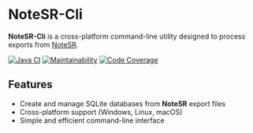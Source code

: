 # NoteSR-Cli

**NoteSR-Cli** is a cross-platform command-line utility designed to process exports from [NoteSR](https://github.com/zHd4/NoteSR).

[![Java CI](https://github.com/zHd4/NoteSR-Cli/actions/workflows/ci.yml/badge.svg)](https://github.com/zHd4/NoteSR-Cli/actions/workflows/ci.yml)
[![Maintainability](https://qlty.sh/gh/zHd4/projects/NoteSR-Cli/maintainability.svg)](https://qlty.sh/gh/zHd4/projects/NoteSR-Cli)
[![Code Coverage](https://qlty.sh/gh/zHd4/projects/NoteSR-Cli/coverage.svg)](https://qlty.sh/gh/zHd4/projects/NoteSR-Cli)

## Features
- Create and manage SQLite databases from **NoteSR** export files
- Cross-platform support (Windows, Linux, macOS)
- Simple and efficient command-line interface
